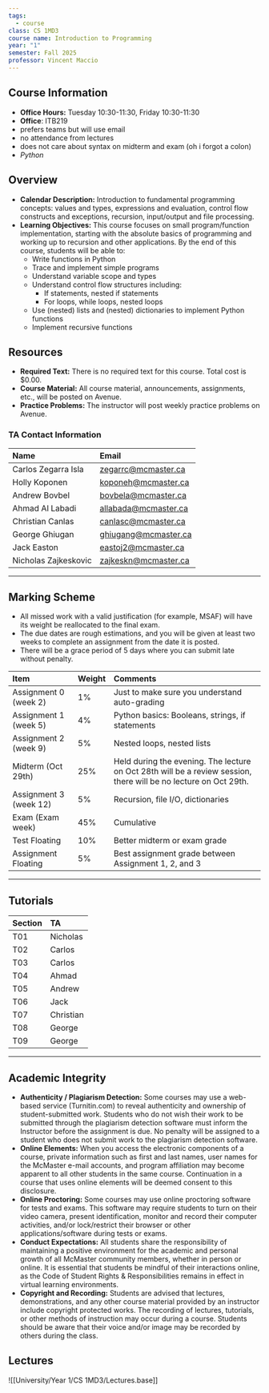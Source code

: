 ```yaml
---
tags:
  - course
class: CS 1MD3
course name: Introduction to Programming
year: "1"
semester: Fall 2025
professor: Vincent Maccio
---
```

## Course Information
- **Office Hours:**  Tuesday 10:30-11:30, Friday 10:30-11:30
- **Office**: ITB219
- prefers teams but will use email
- no attendance from lectures
- does not care about syntax on midterm and exam (oh i forgot a colon)
- *Python*  

## Overview
- **Calendar Description:** Introduction to fundamental programming concepts: values and types, expressions and evaluation, control flow constructs and exceptions, recursion, input/output and file processing.
- **Learning Objectives:** This course focuses on small program/function implementation, starting with the absolute basics of programming and working up to recursion and other applications. By the end of this course, students will be able to:
  - Write functions in Python
  - Trace and implement simple programs
  - Understand variable scope and types
  - Understand control flow structures including:
    - If statements, nested if statements
    - For loops, while loops, nested loops
  - Use (nested) lists and (nested) dictionaries to implement Python functions
  - Implement recursive functions

## Resources
- **Required Text:** There is no required text for this course. Total cost is $0.00.
- **Course Material:** All course material, announcements, assignments, etc., will be posted on Avenue.
- **Practice Problems:** The instructor will post weekly practice problems on Avenue.
  
### TA Contact Information

| Name                 | Email                |
| :------------------- | :------------------- |
| Carlos Zegarra Isla  | zegarrc@mcmaster.ca  |
| Holly Koponen        | koponeh@mcmaster.ca  |
| Andrew Bovbel        | bovbela@mcmaster.ca  |
| Ahmad Al Labadi      | allabada@mcmaster.ca |
| Christian Canlas     | canlasc@mcmaster.ca  |
| George Ghiugan       | ghiugang@mcmaster.ca |
| Jack Easton          | eastoj2@mcmaster.ca  |
| Nicholas Zajkeskovic | zajkeskn@mcmaster.ca |

---

## Marking Scheme
- All missed work with a valid justification (for example, MSAF) will have its weight be reallocated to the final exam.
- The due dates are rough estimations, and you will be given at least two weeks to complete an assignment from the date it is posted.
- There will be a grace period of 5 days where you can submit late without penalty.

| Item | Weight | Comments |
| :--- | :--- | :--- |
| Assignment 0 (week 2) | 1% | Just to make sure you understand auto-grading |
| Assignment 1 (week 5) | 4% | Python basics: Booleans, strings, if statements |
| Assignment 2 (week 9) | 5% | Nested loops, nested lists |
| Midterm (Oct 29th) | 25% | Held during the evening. The lecture on Oct 28th will be a review session, there will be no lecture on Oct 29th. |
| Assignment 3 (week 12) | 5% | Recursion, file I/O, dictionaries |
| Exam (Exam week) | 45% | Cumulative |
| Test Floating | 10% | Better midterm or exam grade |
| Assignment Floating | 5% | Best assignment grade between Assignment 1, 2, and 3 |

---

## Tutorials
| Section | TA |
| :--- | :--- |
| T01 | Nicholas |
| T02 | Carlos |
| T03 | Carlos |
| T04 | Ahmad |
| T05 | Andrew |
| T06 | Jack |
| T07 | Christian |
| T08 | George |
| T09 | George |

---

## Academic Integrity
- **Authenticity / Plagiarism Detection:** Some courses may use a web-based service (Turnitin.com) to reveal authenticity and ownership of student-submitted work. Students who do not wish their work to be submitted through the plagiarism detection software must inform the Instructor before the assignment is due. No penalty will be assigned to a student who does not submit work to the plagiarism detection software.
- **Online Elements:** When you access the electronic components of a course, private information such as first and last names, user names for the McMaster e-mail accounts, and program affiliation may become apparent to all other students in the same course. Continuation in a course that uses online elements will be deemed consent to this disclosure.
- **Online Proctoring:** Some courses may use online proctoring software for tests and exams. This software may require students to turn on their video camera, present identification, monitor and record their computer activities, and/or lock/restrict their browser or other applications/software during tests or exams.
- **Conduct Expectations:** All students share the responsibility of maintaining a positive environment for the academic and personal growth of all McMaster community members, whether in person or online. It is essential that students be mindful of their interactions online, as the Code of Student Rights & Responsibilities remains in effect in virtual learning environments.
- **Copyright and Recording:** Students are advised that lectures, demonstrations, and any other course material provided by an instructor include copyright protected works. The recording of lectures, tutorials, or other methods of instruction may occur during a course. Students should be aware that their voice and/or image may be recorded by others during the class.

## Lectures
![[University/Year 1/CS 1MD3/Lectures.base]]